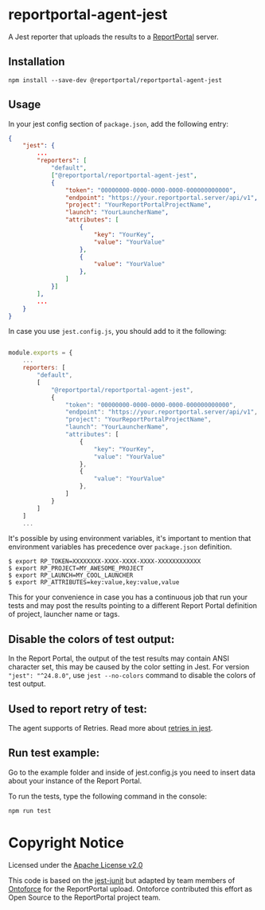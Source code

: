 # reportportal-agent-jest

A Jest reporter that uploads the results to a [ReportPortal](http://reportportal.io/) server.

## Installation

```shell
npm install --save-dev @reportportal/reportportal-agent-jest
```

## Usage
In your jest config section of `package.json`, add the following entry:
```JSON
{
    "jest": {
        ...
        "reporters": [
            "default",
            ["@reportportal/reportportal-agent-jest",
            {
                "token": "00000000-0000-0000-0000-000000000000",
                "endpoint": "https://your.reportportal.server/api/v1",
                "project": "YourReportPortalProjectName",
                "launch": "YourLauncherName",
                "attributes": [
                    {
                        "key": "YourKey",
                        "value": "YourValue"
                    },
                    {
                        "value": "YourValue"
                    },
                ]
            }]
        ],
        ...
    }
}
```

In case you use `jest.config.js`, you should add to it the following:

```javascript

module.exports = {
    ...
    reporters: [
        "default",
        [
            "@reportportal/reportportal-agent-jest",
            {
                "token": "00000000-0000-0000-0000-000000000000",                
                "endpoint": "https://your.reportportal.server/api/v1",
                "project": "YourReportPortalProjectName",
                "launch": "YourLauncherName",
                "attributes": [
                    {
                        "key": "YourKey",
                        "value": "YourValue"
                    },
                    {
                        "value": "YourValue"
                    },
                ]
            }
        ]
    ]
    ...
```

It's possible by using environment variables, it's important to mention that environment variables has precedence over `package.json` definition.

```shell
$ export RP_TOKEN=XXXXXXXX-XXXX-XXXX-XXXX-XXXXXXXXXXXX
$ export RP_PROJECT=MY_AWESOME_PROJECT
$ export RP_LAUNCH=MY_COOL_LAUNCHER
$ export RP_ATTRIBUTES=key:value,key:value,value
```
This for your convenience in case you has a continuous job that run your tests and may post the results pointing to a different Report Portal definition of project, launcher name or tags.

## Disable the colors of test output:
In the Report Portal, the output of the test results may contain ANSI character set, this may be caused by the color setting in Jest. For version `"jest": "^24.8.0"`, use `jest --no-colors` command to disable the colors of test output.

## Used to report retry of test:
The agent supports of Retries.
Read more about [retries in jest](https://jestjs.io/docs/ru/jest-object#jestretrytimes).

## Run test example:
Go to the example folder and inside of jest.config.js you need to insert data about your instance of the Report Portal.

To run the tests, type the following command in the console:
```cmd
npm run test
```


# Copyright Notice

Licensed under the [Apache License v2.0](LICENSE)

This code is based on the [jest-junit](https://github.com/jest-community/jest-junit)
but adapted by team members of [Ontoforce](https://www.ontoforce.com) for the 
ReportPortal upload. Ontoforce contributed this effort as Open Source to the
ReportPortal project team.
